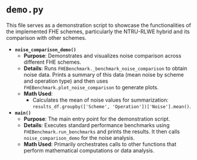 # `demo.py`

This file serves as a demonstration script to showcase the functionalities of the implemented FHE schemes, particularly the NTRU-RLWE hybrid and its comparison with other schemes.

* **`noise_comparison_demo()`**
  * **Purpose**: Demonstrates and visualizes noise comparison across different FHE schemes.
  * **Details**: Runs `FHEBenchmark._benchmark_noise_comparison` to obtain noise data. Prints a summary of this data (mean noise by scheme and operation type) and then uses `FHEBenchmark.plot_noise_comparison` to generate plots.
  * **Math Used**:
    * Calculates the mean of noise values for summarization: `results_df.groupby(['Scheme', 'Operation'])['Noise'].mean()`.
* **`main()`**
  * **Purpose**: The main entry point for the demonstration script.
  * **Details**: Executes standard performance benchmarks using `FHEBenchmark.run_benchmarks` and prints the results. It then calls `noise_comparison_demo` for the noise analysis.
  * **Math Used**: Primarily orchestrates calls to other functions that perform mathematical computations or data analysis.
